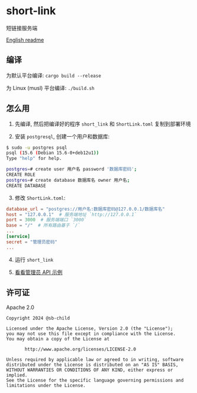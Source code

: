 # short-link

短链接服务端

[English readme](./README.md)

## 编译

为默认平台编译: `cargo build --release`

为 Linux (musl) 平台编译: `./build.sh`

## 怎么用

1. 先编译, 然后把编译好的程序 `short_link` 和 `ShortLink.toml` 复制到部署环境

2. 安装 `postgresql`, 创建一个用户和数据库:

```bash
$ sudo -u postgres psql
psql (15.6 (Debian 15.6-0+deb12u1))
Type "help" for help.

postgres=# create user 用户名 password '数据库密码';
CREATE ROLE
postgres=# create database 数据库名 owner 用户名;
CREATE DATABASE
```

3. 修改 `ShortLink.toml`:

```toml
database_url = "postgres://用户名:数据库密码@127.0.0.1/数据库名"
host = "127.0.0.1"  # 服务端地址 `http://127.0.0.1`
port = 3000  # 服务端端口 `3000`
base = "/"  # 所有路由基于 `/`
...
[service]
secret = "管理员密码"
...
```

4. 运行 `short_link`

5. [看看管理员 API 示例](./example_client.py)

## 许可证

Apache 2.0

```text
Copyright 2024 @sb-child

Licensed under the Apache License, Version 2.0 (the "License");
you may not use this file except in compliance with the License.
You may obtain a copy of the License at

       http://www.apache.org/licenses/LICENSE-2.0

Unless required by applicable law or agreed to in writing, software
distributed under the License is distributed on an "AS IS" BASIS,
WITHOUT WARRANTIES OR CONDITIONS OF ANY KIND, either express or implied.
See the License for the specific language governing permissions and
limitations under the License.
```
